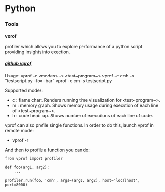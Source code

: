 Python<span class="tag" data-tag-name="python"></span>
======================================================

### Tools

#### vprof<span class="tag" data-tag-name="python"></span><span class="tag" data-tag-name="profiler"></span><span class="tag" data-tag-name="debugging"></span><span class="tag" data-tag-name="debugger"></span>

profiler which allows you to explore performance of a python script
providing insights into exection.

##### [github vprof](https://github.com/nvdv/vprof)<span class="tag" data-tag-name="link"></span>

Usage: vprof -c &lt;modes&gt; -s &lt;test~program~&gt; vprof -c cmh -s
“testscript.py –foo –bar” vprof -c cm -s testscript.py

Supported modes:

-   c : flame chart. Renders running time visualization for
    &lt;test~program~&gt;.
-   m : memory graph. Shows memory usage during execution of each line
    of &lt;test~program~&gt;.
-   h : code heatmap. Shows number of executions of each line of code.

vprof can also profile single functions. In order to do this, launch
vprof in remote mode:

-   vprof -r

And then to profile a function you can do:

``` {.python}
from vprof import profiler

def foo(arg1, arg2):
    ...

profiler.run(foo, 'cmh', args=(arg1, arg2), host='localhost', port=8000)
```
